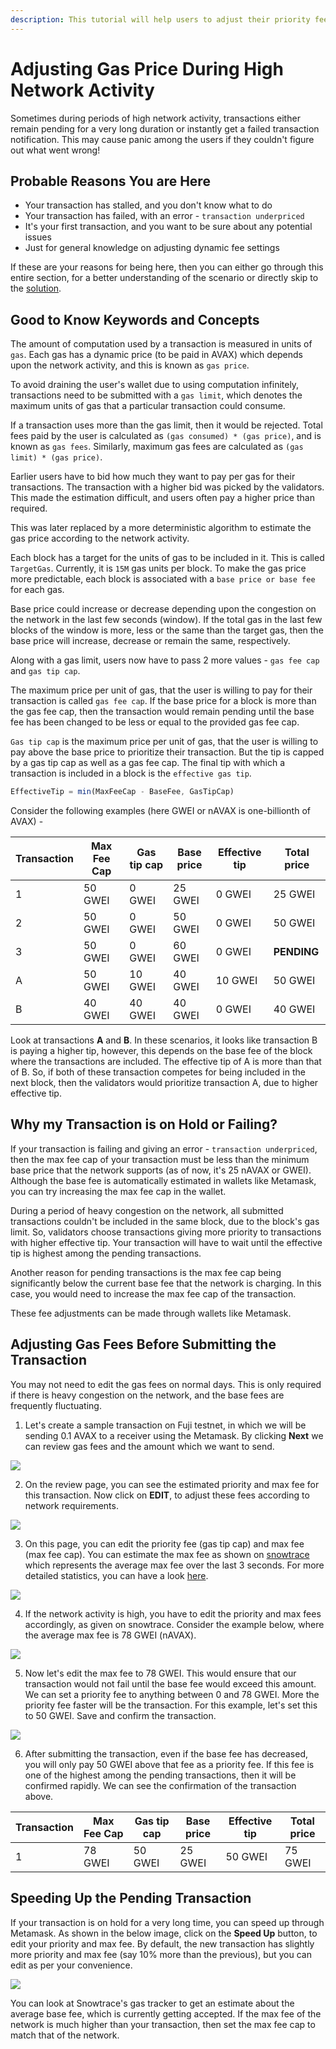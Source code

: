 ```yaml
---
description: This tutorial will help users to adjust their priority fee and max fee cap during high network activity and take the benefits of dynamic fees algorithm.
---
```


# Adjusting Gas Price During High Network Activity

Sometimes during periods of high network activity, transactions either remain pending for a very long duration or instantly get a failed transaction notification. This may cause panic among the users if they couldn't figure out what went wrong!

## Probable Reasons You are Here
* Your transaction has stalled, and you don't know what to do
* Your transaction has failed, with an error - `transaction underpriced`
* It's your first transaction, and you want to be sure about any potential issues
* Just for general knowledge on adjusting dynamic fee settings

If these are your reasons for being here, then you can either go through this entire section, for a better understanding of the scenario or directly skip to the [solution](#Adjusting-gas-fees-before-submitting-the-transaction).

## Good to Know Keywords and Concepts

The amount of computation used by a transaction is measured in units of `gas`. Each gas has a dynamic price (to be paid in AVAX) which depends upon the network activity, and this is known as `gas price`.

To avoid draining the user's wallet due to using computation infinitely, transactions need to be submitted with a `gas limit`, which denotes the maximum units of gas that a particular transaction could consume.

If a transaction uses more than the gas limit, then it would be rejected. Total fees paid by the user is calculated as `(gas consumed) * (gas price)`, and is known as `gas fees`. Similarly, maximum gas fees are calculated as `(gas limit) * (gas price)`.

Earlier users have to bid how much they want to pay per gas for their transactions. The transaction with a higher bid was picked by the validators. This made the estimation difficult, and users often pay a higher price than required.

This was later replaced by a more deterministic algorithm to estimate the gas price according to the network activity.

Each block has a target for the units of gas to be included in it. This is called `TargetGas`. Currently, it is `15M` gas units per block. To make the gas price more predictable, each block is associated with a `base price or base fee` for each gas.

Base price could increase or decrease depending upon the congestion on the network in the last few seconds (window). If the total gas in the last few blocks of the window is more, less or the same than the target gas, then the base price will increase, decrease or remain the same, respectively.

Along with a gas limit, users now have to pass 2 more values - `gas fee cap` and `gas tip cap`.

The maximum price per unit of gas, that the user is willing to pay for their transaction is called `gas fee cap`. If the base price for a block is more than the gas fee cap, then the transaction would remain pending until the base fee has been changed to be less or equal to the provided gas fee cap.

`Gas tip cap` is the maximum price per unit of gas, that the user is willing to pay above the base price to prioritize their transaction. But the tip is capped by a gas tip cap as well as a gas fee cap. The final tip with which a transaction is included in a block is the `effective gas tip`.

```javascript
EffectiveTip = min(MaxFeeCap - BaseFee, GasTipCap)
```

Consider the following examples (here GWEI or nAVAX is one-billionth of AVAX) -

| Transaction | Max Fee Cap | Gas tip cap | Base price | Effective tip | Total price |
| ----------- | ----------- | ----------- | ---------- | ------------- | ----------- |
| 1           | 50 GWEI     | 0 GWEI      | 25 GWEI    | 0 GWEI        | 25 GWEI     |
| 2           | 50 GWEI     | 0 GWEI      | 50 GWEI    | 0 GWEI        | 50 GWEI     |
| 3           | 50 GWEI     | 0 GWEI      | 60 GWEI    | 0 GWEI        | **PENDING**|
| A           | 50 GWEI     | 10 GWEI     | 40 GWEI    | 10 GWEI       | 50 GWEI     |
| B           | 40 GWEI     | 40 GWEI     | 40 GWEI    | 0 GWEI        | 40 GWEI     |

Look at transactions **A** and **B**. In these scenarios, it looks like transaction B is paying a higher tip, however, this depends on the base fee of the block where the transactions are included. The effective tip of A is more than that of B. So, if both of these transaction competes for being included in the next block, then the validators would prioritize transaction A, due to higher effective tip.


## Why my Transaction is on Hold or Failing?

If your transaction is failing and giving an error - `transaction underpriced`, then the max fee cap of your transaction must be less than the minimum base price that the network supports (as of now, it's 25 nAVAX or GWEI). Although the base fee is automatically estimated in wallets like Metamask, you can try increasing the max fee cap in the wallet.

During a period of heavy congestion on the network, all submitted transactions couldn't be included in the same block, due to the block's gas limit. So, validators choose transactions giving more priority to transactions with higher effective tip. Your transaction will have to wait until the effective tip is highest among the pending transactions.

Another reason for pending transactions is the max fee cap being significantly below the current base fee that the network is charging. In this case, you would need to increase the max fee cap of the transaction.

These fee adjustments can be made through wallets like Metamask.

## Adjusting Gas Fees Before Submitting the Transaction

You may not need to edit the gas fees on normal days. This is only required if there is heavy congestion on the network, and the base fees are frequently fluctuating.

1. Let's create a sample transaction on Fuji testnet, in which we will be sending 0.1 AVAX to a receiver using the Metamask. By clicking **Next** we can review gas fees and the amount which we want to send.

![](/img/dynamic-fees-adjustment-1.png)


2. On the review page, you can see the estimated priority and max fee for this transaction. Now click on **EDIT**, to adjust these fees according to network requirements.

![](/img/dynamic-fees-adjustment-2.png)


3. On this page, you can edit the priority fee (gas tip cap) and max fee (max fee cap). You can estimate the max fee as shown on [snowtrace](https://snowtrace.io/gastracker) which represents the average max fee over the last 3 seconds. For more detailed statistics, you can have a look [here](https://stats.avax.network/dashboard/c-chain-activity/).

![](/img/dynamic-fees-adjustment-3.png)

4. If the network activity is high, you have to edit the priority and max fees accordingly, as given on snowtrace. Consider the example below, where the average max fee is 78 GWEI (nAVAX).

![](/img/dynamic-fees-adjustment-4.png)

5. Now let's edit the max fee to 78 GWEI. This would ensure that our transaction would not fail until the base fee would exceed this amount. We can set a priority fee to anything between 0 and 78 GWEI. More the priority fee faster will be the transaction. For this example, let's set this to 50 GWEI. Save and confirm the transaction.

![](/img/dynamic-fees-adjustment-5.png)

6. After submitting the transaction, even if the base fee has decreased, you will only pay 50 GWEI above that fee as a priority fee. If this fee is one of the highest among the pending transactions, then it will be confirmed rapidly. We can see the confirmation of the transaction above.

| Transaction | Max Fee Cap | Gas tip cap | Base price | Effective tip | Total price |
| ----------- | ----------- | ----------- | ---------- | ------------- | ----------- |
| 1           | 78 GWEI     | 50 GWEI     | 25 GWEI    | 50 GWEI       | 75 GWEI     |


## Speeding Up the Pending Transaction

If your transaction is on hold for a very long time, you can speed up through Metamask. As shown in the below image, click on the **Speed Up** button, to edit your priority and max fee. By default, the new transaction has slightly more priority and max fee (say 10% more than the previous), but you can edit as per your convenience.

![](/img/dynamic-fees-adjustment-6.png)

You can look at Snowtrace's gas tracker to get an estimate about the average base fee, which is currently getting accepted. If the max fee of the network is much higher than your transaction, then set the max fee cap to match that of the network.

